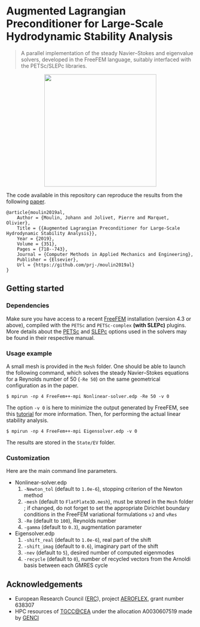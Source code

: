 # Augmented Lagrangian Preconditioner for Large-Scale Hydrodynamic Stability Analysis

> A parallel implementation of the steady Navier–Stokes and eigenvalue solvers, developed in the FreeFEM language, suitably interfaced with the PETSc/SLEPc libraries.

<p align="center"><img src="https://github.com/prj-/moulin2019al/raw/main/header.png" height="300"></p>

The code available in this repository can reproduce the results from the following [paper](https://doi.org/10.1016/j.cma.2019.03.052).
```
@article{moulin2019al,
    Author = {Moulin, Johann and Jolivet, Pierre and Marquet, Olivier},
    Title = {{Augmented Lagrangian Preconditioner for Large-Scale Hydrodynamic Stability Analysis}},
    Year = {2019},
    Volume = {351},
    Pages = {718--743},
    Journal = {Computer Methods in Applied Mechanics and Engineering},
    Publisher = {Elsevier},
    Url = {https://github.com/prj-/moulin2019al}
}
```

## Getting started
### Dependencies
Make sure you have access to a recent [FreeFEM](https://freefem.org/) installation (version 4.3 or above), compiled with the `PETSc` and `PETSc-complex` **(with SLEPc)** plugins. More details about the [PETSc](https://www.mcs.anl.gov/petsc/petsc-current/docs/manual.pdf) and [SLEPc](http://slepc.upv.es/documentation/slepc.pdf) options used in the solvers may be found in their respective manual.
### Usage example
A small mesh is provided in the `Mesh` folder. One should be able to launch the following command, which solves the steady Navier–Stokes equations for a Reynolds number of 50 (`-Re 50`) on the same geometrical configuration as in the paper.
```
$ mpirun -np 4 FreeFem++-mpi Nonlinear-solver.edp -Re 50 -v 0
```
The option `-v 0` is here to minimize the output generated by FreeFEM, see this [tutorial](http://jolivet.perso.enseeiht.fr/FreeFem-tutorial/#pf1c) for more information. Then, for performing the actual linear stability analysis.
```
$ mpirun -np 4 FreeFem++-mpi Eigensolver.edp -v 0
```
The results are stored in the `State/EV` folder.
### Customization
Here are the main command line parameters.

* Nonlinear-solver.edp
    1. `-Newton_tol` (default to `1.0e-6`), stopping criterion of the Newton method
    3. `-mesh` (default to `FlatPlate3D.mesh`), must be stored in the `Mesh` folder ; if changed, do not forget to set the appropriate Dirichlet boundary conditions in the FreeFEM variational formulations `vJ` and `vRes`
    4. `-Re` (default to `100`), Reynolds number
    5. `-gamma` (default to `0.3`), augmentation parameter
* Eigensolver.edp
    1. `-shift_real` (default to `1.0e-6`), real part of the shift
    2. `-shift_imag` (default to `0.6`), imaginary part of the shift
    3. `-nev` (default to `5`), desired number of computed eigenmodes
    4. `-recycle` (default to `0`), number of recycled vectors from the Arnoldi basis between each GMRES cycle

## Acknowledgements
* European Research Council ([ERC](https://erc.europa.eu/)), project [AEROFLEX](https://w3.onera.fr/erc-aeroflex/home), grant number 638307
* HPC resources of [TGCC@CEA](http://www-hpc.cea.fr/index-en.htm) under the allocation A0030607519 made by [GENCI](http://www.genci.fr/en)
